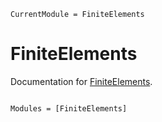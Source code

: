 ```@meta
CurrentModule = FiniteElements
```

# FiniteElements

Documentation for [FiniteElements](https://github.com/kaipartmann/FiniteElements.jl).

```@index
```

```@autodocs
Modules = [FiniteElements]
```
